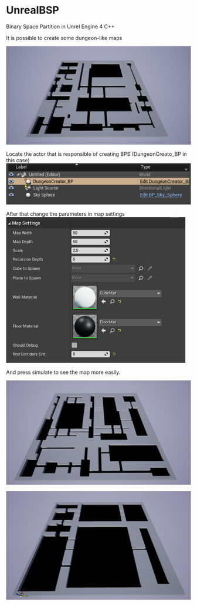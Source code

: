 # UnrealBSP
 Binary Space Partition in Unrel Engine 4 C++
 
 It is possible to create some dungeon-like maps
 
![Like this](https://github.com/Vergillus/UnrealBSP/blob/main/Screenshots/SS_03.png)

Locate the actor that is responsible of creating BPS (DungeonCreato_BP in this case) <br>
![](https://github.com/Vergillus/UnrealBSP/blob/main/Screenshots/SS_01.png)

After that change the parameters in map settings <br>
![](https://github.com/Vergillus/UnrealBSP/blob/main/Screenshots/SS_02.png)

And press simulate to see the map more easily.

![](https://github.com/Vergillus/UnrealBSP/blob/main/Screenshots/SS_04.png)

![](https://github.com/Vergillus/UnrealBSP/blob/main/Screenshots/SS_05.png)

